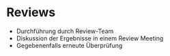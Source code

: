# Reviews

- Durchführung durch Review-Team
- Diskussion der Ergebnisse in einem Review Meeting
- Gegebenenfalls erneute Überprüfung